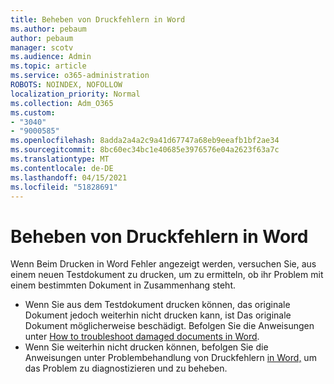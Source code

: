 ```yaml
---
title: Beheben von Druckfehlern in Word
ms.author: pebaum
author: pebaum
manager: scotv
ms.audience: Admin
ms.topic: article
ms.service: o365-administration
ROBOTS: NOINDEX, NOFOLLOW
localization_priority: Normal
ms.collection: Adm_O365
ms.custom:
- "3040"
- "9000585"
ms.openlocfilehash: 8adda2a4a2c9a41d67747a68eb9eeafb1bf2ae34
ms.sourcegitcommit: 8bc60ec34bc1e40685e3976576e04a2623f63a7c
ms.translationtype: MT
ms.contentlocale: de-DE
ms.lasthandoff: 04/15/2021
ms.locfileid: "51828691"
---
```

# <a name="resolving-print-failures-in-word"></a>Beheben von Druckfehlern in Word

Wenn Beim Drucken in Word Fehler angezeigt werden, versuchen Sie, aus einem neuen Testdokument zu drucken, um zu ermitteln, ob ihr Problem mit einem bestimmten Dokument in Zusammenhang steht.

- Wenn Sie aus dem Testdokument drucken können, das originale Dokument jedoch weiterhin nicht drucken kann, ist Das originale Dokument möglicherweise beschädigt. Befolgen Sie die Anweisungen unter [How to troubleshoot damaged documents in Word](https://docs.microsoft.com/office/troubleshoot/word/damaged-documents-in-word#update-microsoft-office-and-windows).
- Wenn Sie weiterhin nicht drucken können, befolgen Sie die Anweisungen unter Problembehandlung von Druckfehlern [in Word,](https://docs.microsoft.com/office/troubleshoot/word/print-failures-in-word) um das Problem zu diagnostizieren und zu beheben.